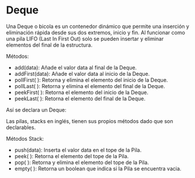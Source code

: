 # Deque

Una Deque o bicola es un contenedor dinámico que permite una inserción y eliminación rápida desde sus dos extremos, inicio y fin.
Al funcionar como una pila LIFO (Last In First Out) solo se pueden insertar y eliminar elementos del final de la estructura.

Métodos:
- add(data): Añade el valor data al final de la Deque.
- addFirst(data): Añade el valor data al inicio de la Deque.
- pollFirst( ): Retorna y elimina el elemento del inicio de la Deque.
- pollLast( ): Retorna y elimina el elemento del final de la Deque.
- peekFirst( ): Retorna el elemento del inicio de la Deque.
- peekLast( ): Retorna el elemento del final de la Deque.

Así se declara un Deque:

Las pilas, stacks en inglés, tienen sus propios métodos dado que son declarables.

Métodos Stack:
- push(data): Inserta el valor data en el tope de la Pila.
- peek( ): Retorna el elemento del tope de la Pila.
- pop( ): Retorna y elimina el elemento del tope de la Pila.
- empty( ): Retorna un boolean que indica si la Pila se encuentra vacia.
